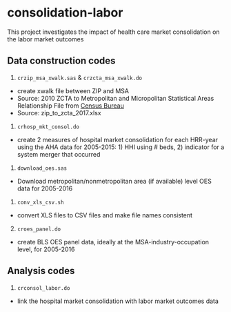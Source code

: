 # consolidation-labor

This project investigates the impact of health care market consolidation on the labor market outcomes

## Data construction codes
1. `crzip_msa_xwalk.sas` & `crzcta_msa_xwalk.do`
  - create xwalk file between ZIP and MSA
  - Source: 2010 ZCTA to Metropolitan and Micropolitan Statistical Areas Relationship File from [Census Bureau](https://www.census.gov/geo/maps-data/data/zcta_rel_download.html)
  - Source: zip_to_zcta_2017.xlsx
1. `crhosp_mkt_consol.do`
  - create 2 measures of hospital market consolidation for each HRR-year using the AHA data for 2005-2015: 1) HHI using # beds, 2) indicator for a system merger that occurred
1. `download_oes.sas`
  - Download metropolitan/nonmetropolitan area (if available) level OES data for 2005-2016
1. `conv_xls_csv.sh`
  - convert XLS files to CSV files and make file names consistent
2. `croes_panel.do`
  - create BLS OES panel data, ideally at the MSA-industry-occupation level, for 2005-2016

## Analysis codes
1. `crconsol_labor.do`
  - link the hospital market consolidation with labor market outcomes data

